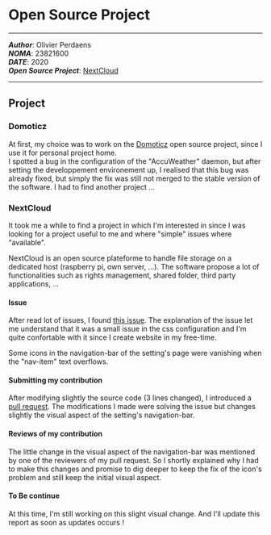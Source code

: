 # Open Source Project
___
***Author***: Olivier Perdaens \
***NOMA***: 23821600 \
***DATE***: 2020 \
***Open Source Project***: [NextCloud](https://github.com/nextcloud/server)
___

## Project
### Domoticz
At first, my choice was to work on the [Domoticz](https://github.com/domoticz/domoticz) open source project, since I use it for personal project home. \
I spotted a bug in the configuration of the "AccuWeather" daemon, but after setting the developpement environement up, I realised that this bug was already fixed, but simply the fix was still not merged to the stable version of the software. I had to find another project ...

### NextCloud
It took me a while to find a project in which I'm interested in since I was looking for a project useful to me and where "simple" issues where "available".

NextCloud is an open source plateforme to handle file storage on a dedicated host (raspberry pi, own server, ...). The software propose a lot of functionalities such as rights management, shared folder, third party applications, ...

#### Issue
After read lot of issues, I found [this issue](https://github.com/nextcloud/server/issues/23849). The explanation of the issue let me understand that it was a small issue in the css configuration and I'm quite confortable with it since I create website in my free-time.

Some icons in the navigation-bar of the setting's page were vanishing when the "nav-item" text overflows.

#### Submitting my contribution
After modifying slightly the source code (3 lines changed), I introduced a [pull request](https://github.com/nextcloud/server/pull/24378). The modifications I made were solving the issue but changes slightly the visual aspect of the setting's navigation-bar.

#### Reviews of my contribution
The little change in the visual aspect of the navigation-bar was mentioned by one of the reviewers of my pull request.
So I shortly explained why I had to make this changes and promise to dig deeper to keep the fix of the icon's problem and still keep the initial visual aspect.

#### To Be continue
At this time, I'm still working on this slight visual change. And I'll update this report as soon as updates occurs !
